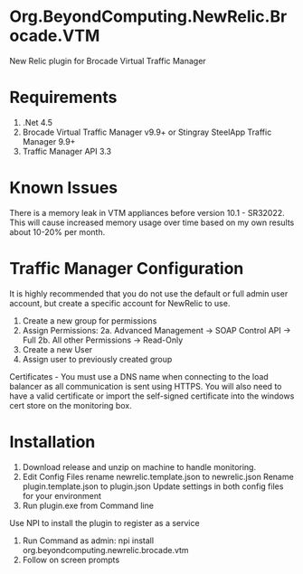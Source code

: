 # Org.BeyondComputing.NewRelic.Brocade.VTM
New Relic plugin for Brocade Virtual Traffic Manager

# Requirements
1. .Net 4.5
2. Brocade Virtual Traffic Manager v9.9+ or Stingray SteelApp Traffic Manager 9.9+
3. Traffic Manager API 3.3

# Known Issues
There is a memory leak in VTM appliances before version 10.1 - SR32022.  This will cause increased memory usage over time based on my own results about 10-20% per month.

# Traffic Manager Configuration
It is highly recommended that you do not use the default or full admin user account, but create a specific account for NewRelic to use.

1. Create a new group for permissions
2. Assign Permissions: 
2a. Advanced Management -> SOAP Control API -> Full
2b. All other Permissions -> Read-Only
3. Create a new User
4. Assign user to previously created group

Certificates - You must use a DNS name when connecting to the load balancer as all communication is sent using HTTPS.  You will also need to have a valid certificate or import the self-signed certificate into the windows cert store on the monitoring box.

# Installation
1. Download release and unzip on machine to handle monitoring.
2. Edit Config Files
    rename newrelic.template.json to newrelic.json
    Rename plugin.template.json to plugin.json
    Update settings in both config files for your environment
3. Run plugin.exe from Command line

Use NPI to install the plugin to register as a service

1. Run Command as admin: npi install org.beyondcomputing.newrelic.brocade.vtm
2. Follow on screen prompts
